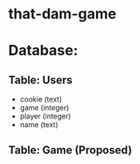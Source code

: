 # that-dam-game

# Database:

## Table: Users

- cookie (text)
- game (integer)
- player (integer)
- name (text)

## Table: Game (Proposed)
